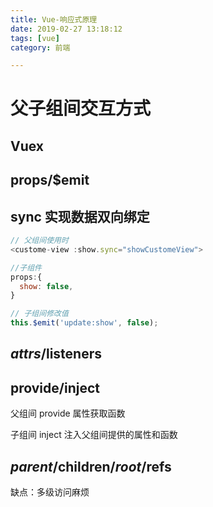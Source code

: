 ```yaml
---
title: Vue-响应式原理
date: 2019-02-27 13:18:12
tags: [vue]
category: 前端

---
```



# 父子组间交互方式

## Vuex

## props/$emit

## sync 实现数据双向绑定

```js
// 父组间使用时
<custome-view :show.sync="showCustomeView">

//子组件
props:{
  show: false,
}

// 子组间修改值
this.$emit('update:show', false);
```

## $attrs/$listeners

## provide/inject

父组间 provide 属性获取函数

子组间 inject 注入父组间提供的属性和函数

## $parent/$children/$root/$refs

缺点：多级访问麻烦

